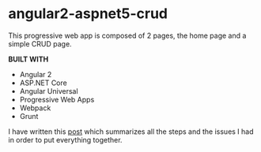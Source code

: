 # angular2-aspnet5-crud

This progressive web app is composed of 2 pages, the home page and a simple CRUD page.

**BUILT WITH**

 - Angular 2
 - ASP.NET Core
 - Angular Universal
 - Progressive Web Apps
 - Webpack
 - Grunt


I have written this [post](http://manuelreina.github.io/angular-universal-asp-net-core-pwa/) which summarizes all the steps and the issues I had in order to put everything together.
